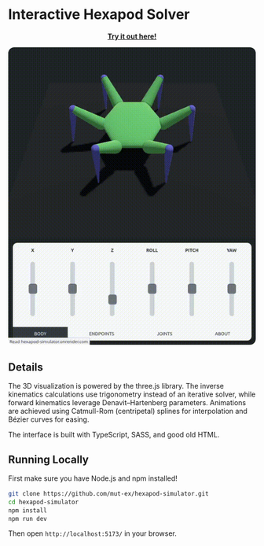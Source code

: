 # Interactive Hexapod Solver

<p align="center">
<a href="https://hexapod-simulator.onrender.com/"><b>Try it out here!</b></a>
</p>

<img style="border-radius:12px" src="hexapod.gif"/>

## Details

The 3D visualization is powered by the three.js library. The inverse kinematics calculations use trigonometry instead of an iterative solver, while forward kinematics leverage Denavit–Hartenberg parameters. Animations are achieved using Catmull-Rom (centripetal) splines for interpolation and Bézier curves for easing.

The interface is built with TypeScript, SASS, and good old HTML.

## Running Locally

First make sure you have Node.js and npm installed!

```bash
git clone https://github.com/mut-ex/hexapod-simulator.git
cd hexapod-simulator
npm install
npm run dev
```

Then open `http://localhost:5173/` in your browser.
